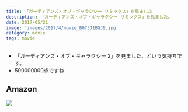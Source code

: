 ```yaml
---
title: 「ガーディアンズ・オブ・ギャラクシー リミックス」を見ました
description: 「ガーディアンズ・オブ・ギャラクシー リミックス」を見ました。
date: 2017/05/21
image: 'images/2017/4/movie_B073J1BGJ9.jpg'
category: movie
tags: movie
---
```


- 「ガーディアンズ・オブ・ギャラクシー 2」を見ました、という気持ちです。
- 500000000点ですね

## Amazon

[![](http://images-jp.amazon.com/images/P/B073J1BGJ9.09.MAIN._SCLZZZZZZZ_.jpg)](https://www.amazon.co.jp/dp/B073J1BGJ9/)
